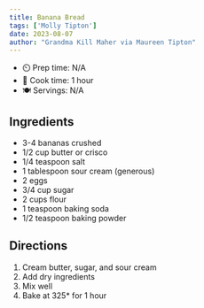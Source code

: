 ```yaml
---
title: Banana Bread
tags: ['Molly Tipton']
date: 2023-08-07
author: "Grandma Kill Maher via Maureen Tipton"
---
```


- ⏲️ Prep time: N/A
- 🍳 Cook time: 1 hour
- 🍽️ Servings: N/A

## Ingredients

- 3-4 bananas crushed
- 1/2 cup butter or crisco
- 1/4 teaspoon salt
- 1 tablespoon sour cream (generous)
- 2 eggs
- 3/4 cup sugar
- 2 cups flour
- 1 teaspoon baking soda
- 1/2 teaspoon baking powder

## Directions

1. Cream butter, sugar, and sour cream
2. Add dry ingredients
3. Mix well
4. Bake at 325* for 1 hour
